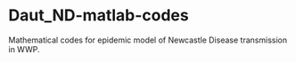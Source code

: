 # Daut_ND-matlab-codes
Mathematical codes for epidemic model of Newcastle Disease transmission in WWP.
